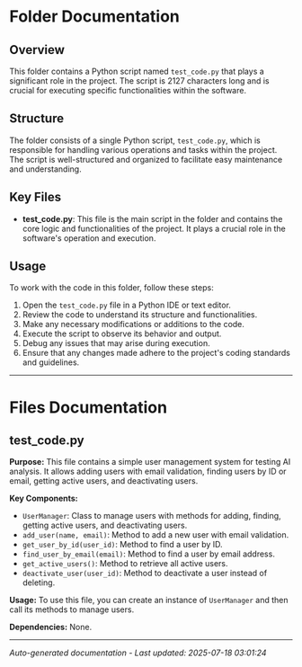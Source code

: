 # Folder Documentation

## Overview
This folder contains a Python script named `test_code.py` that plays a significant role in the project. The script is 2127 characters long and is crucial for executing specific functionalities within the software.

## Structure
The folder consists of a single Python script, `test_code.py`, which is responsible for handling various operations and tasks within the project. The script is well-structured and organized to facilitate easy maintenance and understanding.

## Key Files
- **test_code.py**: This file is the main script in the folder and contains the core logic and functionalities of the project. It plays a crucial role in the software's operation and execution.

## Usage
To work with the code in this folder, follow these steps:
1. Open the `test_code.py` file in a Python IDE or text editor.
2. Review the code to understand its structure and functionalities.
3. Make any necessary modifications or additions to the code.
4. Execute the script to observe its behavior and output.
5. Debug any issues that may arise during execution.
6. Ensure that any changes made adhere to the project's coding standards and guidelines.

---

# Files Documentation

## test_code.py

**Purpose:** This file contains a simple user management system for testing AI analysis. It allows adding users with email validation, finding users by ID or email, getting active users, and deactivating users.

**Key Components:**
- `UserManager`: Class to manage users with methods for adding, finding, getting active users, and deactivating users.
- `add_user(name, email)`: Method to add a new user with email validation.
- `get_user_by_id(user_id)`: Method to find a user by ID.
- `find_user_by_email(email)`: Method to find a user by email address.
- `get_active_users()`: Method to retrieve all active users.
- `deactivate_user(user_id)`: Method to deactivate a user instead of deleting.

**Usage:** To use this file, you can create an instance of `UserManager` and then call its methods to manage users.

**Dependencies:** None.

---
*Auto-generated documentation - Last updated: 2025-07-18 03:01:24*
